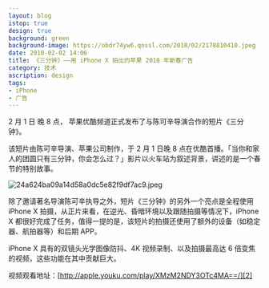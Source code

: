 ```yaml
---
layout: blog
istop: true
design: true
background: green
background-image: https://obdr74yw6.qnssl.com/2018/02/2178810410.jpeg
date: 2018-02-02 14:06
title: 《三分钟》——用 iPhone X 拍出的苹果 2018 年新春广告
category: 技术
ascription: design
tags:
- iPhone
- 广告
---
```


2 月 1 日 晚 8 点， 苹果优酷频道正式发布了与陈可辛导演合作的短片《三分钟》。  

该短片由陈可辛导演、苹果公司制作，于 2 月 1 日晚 8 点在优酷首播。「当你和家人的团圆只有三分钟，你会怎么过？」影片以火车站为叙述背景，讲述的是一个春节的特别故事。  

![24a624ba09a14d58a0dc5e82f9df7ac9.jpeg][1]

除了邀请著名导演陈可辛执导之外，短片《三分钟》的另外一个亮点是全程使用 iPhone X 拍摄，从正片来看，在逆光、昏暗环境以及跟随拍摄等情况下，iPhone X 都很好完成了任务，值得一提的是，该短片的拍摄还使用了额外的设备（如稳定器、航拍器等）和后期 APP。  

iPhone X 具有的双镜头光学图像防抖、4K 视频录制、以及拍摄最高达 6 倍变焦的视频，这些功能在其中贡献巨大。  

视频观看地址：[http://apple.youku.com/play/XMzM2NDY3OTc4MA==/][2]


  [1]: https://obdr74yw6.qnssl.com/2018/02/2178810410.jpeg
  [2]: http://apple.youku.com/play/XMzM2NDY3OTc4MA==/